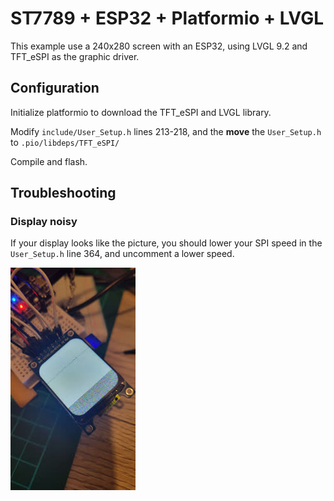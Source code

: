 # ST7789 + ESP32 + Platformio + LVGL

This example use a 240x280 screen with an ESP32, using LVGL 9.2 and TFT_eSPI as the graphic driver.

## Configuration

Initialize platformio to download the TFT_eSPI and LVGL library.

Modify `include/User_Setup.h` lines 213-218, and the **move** the `User_Setup.h` to `.pio/libdeps/TFT_eSPI/`

Compile and flash.

## Troubleshooting

### Display noisy

If your display looks like the picture, you should lower your SPI speed in the `User_Setup.h` line 364, and uncomment a lower speed.

![](doc/spi_too_fast_small.jpg)
